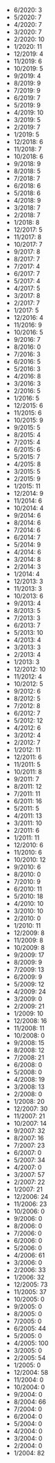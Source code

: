 *  6/2020: 3
*  5/2020: 7
*  4/2020: 7
*  3/2020: 7
*  2/2020: 10
*  1/2020: 11
*  12/2019: 4
*  11/2019: 6
*  10/2019: 5
*  9/2019: 4
*  8/2019: 9
*  7/2019: 9
*  6/2019: 7
*  5/2019: 9
*  4/2019: 10
*  3/2019: 5
*  2/2019: 7
*  1/2019: 5
*  12/2018: 6
*  11/2018: 7
*  10/2018: 6
*  9/2018: 9
*  8/2018: 5
*  7/2018: 7
*  6/2018: 6
*  5/2018: 6
*  4/2018: 9
*  3/2018: 7
*  2/2018: 7
*  1/2018: 8
*  12/2017: 5
*  11/2017: 8
*  10/2017: 7
*  9/2017: 8
*  8/2017: 7
*  7/2017: 4
*  6/2017: 7
*  5/2017: 4
*  4/2017: 5
*  3/2017: 8
*  2/2017: 7
*  1/2017: 5
*  12/2016: 4
*  11/2016: 9
*  10/2016: 5
*  9/2016: 7
*  8/2016: 0
*  7/2016: 3
*  6/2016: 5
*  5/2016: 3
*  4/2016: 8
*  3/2016: 3
*  2/2016: 5
*  1/2016: 5
*  12/2015: 6
*  11/2015: 6
*  10/2015: 9
*  9/2015: 5
*  8/2015: 4
*  7/2015: 4
*  6/2015: 6
*  5/2015: 7
*  4/2015: 8
*  3/2015: 5
*  2/2015: 9
*  1/2015: 11
*  12/2014: 9
*  11/2014: 6
*  10/2014: 4
*  9/2014: 6
*  8/2014: 6
*  7/2014: 6
*  6/2014: 7
*  5/2014: 9
*  4/2014: 6
*  3/2014: 8
*  2/2014: 3
*  1/2014: 4
*  12/2013: 3
*  11/2013: 3
*  10/2013: 6
*  9/2013: 4
*  8/2013: 5
*  7/2013: 3
*  6/2013: 7
*  5/2013: 10
*  4/2013: 4
*  3/2013: 3
*  2/2013: 4
*  1/2013: 3
*  12/2012: 10
*  11/2012: 4
*  10/2012: 5
*  9/2012: 6
*  8/2012: 5
*  7/2012: 8
*  6/2012: 7
*  5/2012: 12
*  4/2012: 6
*  3/2012: 4
*  2/2012: 7
*  1/2012: 11
*  12/2011: 6
*  11/2011: 5
*  10/2011: 8
*  9/2011: 7
*  8/2011: 12
*  7/2011: 11
*  6/2011: 16
*  5/2011: 5
*  4/2011: 13
*  3/2011: 10
*  2/2011: 6
*  1/2011: 11
*  12/2010: 6
*  11/2010: 6
*  10/2010: 12
*  9/2010: 6
*  8/2010: 0
*  7/2010: 9
*  6/2010: 11
*  5/2010: 18
*  4/2010: 10
*  3/2010: 10
*  2/2010: 0
*  1/2010: 11
*  12/2009: 8
*  11/2009: 8
*  10/2009: 8
*  9/2009: 17
*  8/2009: 9
*  7/2009: 13
*  6/2009: 9
*  5/2009: 12
*  4/2009: 24
*  3/2009: 0
*  2/2009: 21
*  1/2009: 10
*  12/2008: 16
*  11/2008: 11
*  10/2008: 0
*  9/2008: 15
*  8/2008: 12
*  7/2008: 21
*  6/2008: 0
*  5/2008: 0
*  4/2008: 19
*  3/2008: 13
*  2/2008: 0
*  1/2008: 20
*  12/2007: 30
*  11/2007: 21
*  10/2007: 14
*  9/2007: 32
*  8/2007: 16
*  7/2007: 23
*  6/2007: 0
*  5/2007: 34
*  4/2007: 0
*  3/2007: 57
*  2/2007: 22
*  1/2007: 21
*  12/2006: 24
*  11/2006: 23
*  10/2006: 0
*  9/2006: 0
*  8/2006: 0
*  7/2006: 0
*  6/2006: 0
*  5/2006: 0
*  4/2006: 61
*  3/2006: 0
*  2/2006: 33
*  1/2006: 32
*  12/2005: 73
*  11/2005: 37
*  10/2005: 0
*  9/2005: 0
*  8/2005: 0
*  7/2005: 0
*  6/2005: 44
*  5/2005: 0
*  4/2005: 100
*  3/2005: 0
*  2/2005: 54
*  1/2005: 0
*  12/2004: 58
*  11/2004: 0
*  10/2004: 0
*  9/2004: 0
*  8/2004: 66
*  7/2004: 0
*  6/2004: 0
*  5/2004: 0
*  4/2004: 0
*  3/2004: 0
*  2/2004: 0
*  1/2004: 82